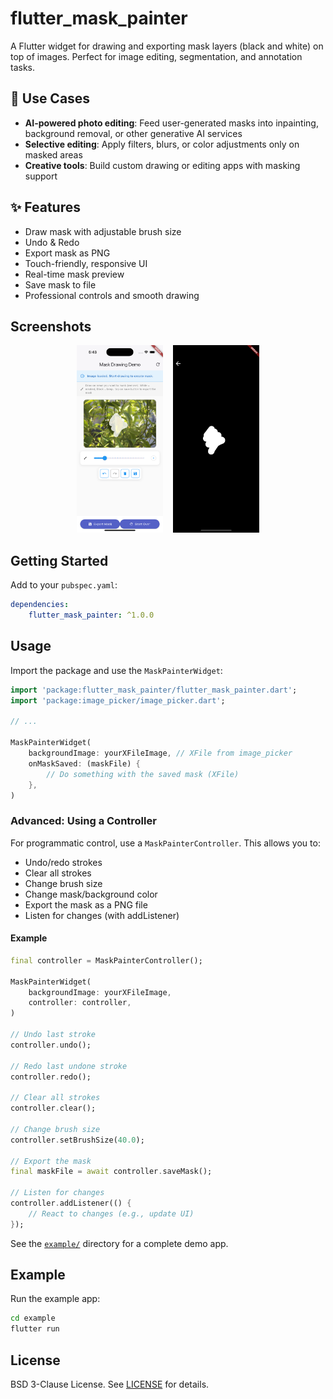 
# flutter_mask_painter


A Flutter widget for drawing and exporting mask layers (black and white) on top of images. Perfect for image editing, segmentation, and annotation tasks.

## 🚀 Use Cases

- **AI-powered photo editing**: Feed user-generated masks into inpainting, background removal, or other generative AI services  
- **Selective editing**: Apply filters, blurs, or color adjustments only on masked areas  
- **Creative tools**: Build custom drawing or editing apps with masking support

## ✨ Features

- Draw mask with adjustable brush size
- Undo & Redo
- Export mask as PNG
- Touch-friendly, responsive UI
- Real-time mask preview
- Save mask to file
- Professional controls and smooth drawing

## Screenshots

<!-- Add your screenshots here -->
<p align="center">
  <img src="https://raw.githubusercontent.com/mahdizakery/flutter_mask_painter/refs/heads/main/assets/screenshot1.png" height="300" />
    &nbsp;&nbsp;
  <img src="https://raw.githubusercontent.com/mahdizakery/flutter_mask_painter/refs/heads/main/assets/screenshot2.png" height="300" />
</p>

## Getting Started

Add to your `pubspec.yaml`:

```yaml
dependencies:
	flutter_mask_painter: ^1.0.0
```

## Usage


Import the package and use the `MaskPainterWidget`:

```dart
import 'package:flutter_mask_painter/flutter_mask_painter.dart';
import 'package:image_picker/image_picker.dart';

// ...

MaskPainterWidget(
	backgroundImage: yourXFileImage, // XFile from image_picker
	onMaskSaved: (maskFile) {
		// Do something with the saved mask (XFile)
	},
)
```

### Advanced: Using a Controller

For programmatic control, use a `MaskPainterController`. This allows you to:

- Undo/redo strokes
- Clear all strokes
- Change brush size
- Change mask/background color
- Export the mask as a PNG file
- Listen for changes (with addListener)

#### Example

```dart
final controller = MaskPainterController();

MaskPainterWidget(
	backgroundImage: yourXFileImage,
	controller: controller,
)

// Undo last stroke
controller.undo();

// Redo last undone stroke
controller.redo();

// Clear all strokes
controller.clear();

// Change brush size
controller.setBrushSize(40.0);

// Export the mask 
final maskFile = await controller.saveMask();

// Listen for changes
controller.addListener(() {
	// React to changes (e.g., update UI)
});
```

See the [`example/`](example/) directory for a complete demo app.

## Example

Run the example app:

```sh
cd example
flutter run
```

## License

BSD 3-Clause License. See [LICENSE](LICENSE) for details.
